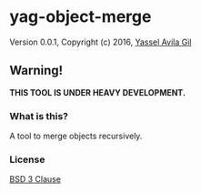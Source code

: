 yag-object-merge
=====

Version 0.0.1, Copyright (c) 2016, [Yassel Avila Gil](http://yasselavila.com)

## Warning!

**THIS TOOL IS UNDER HEAVY DEVELOPMENT.**

### What is this?

A tool to merge objects recursively.

### License

[BSD 3 Clause](./LICENSE.txt)
